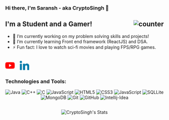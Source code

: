 ### Hi there, I'm Saransh - aka CryptoSingh 👋

## I'm a Student and a Gamer!<img src="https://komarev.com/ghpvc/?username=cryptosingh1337" alt="counter" align="right"/>
- 🔭 I’m currently working on my problem solving skills and projects!
- 🌱 I’m currently learning Front end framework (ReactJS) and DSA.
- ⚡ Fun fact: I love to watch sci-fi movies and playing FPS/RPG games. 

##

<a href="https://www.youtube.com/cryptosingh"><img alt="YouTube" height="30px" width="30px" src="./icons/youtube.svg"/></a>&nbsp;&nbsp;&nbsp;
<a href="https://www.linkedin.com/in/saransh-kumar-2k19/"><img alt="LinkedIn" height="30px" width="30px" src="./icons/linkedin.svg"/></a>

### Technologies and Tools:

<div align="center">
<img alt="Java" height="30px" width="30px" src="https://github.com/tomchen/stack-icons/blob/master/logos/java.svg" title="Java"/>
<img alt="C++" height="30px" width="30px" src="https://github.com/tomchen/stack-icons/blob/master/logos/c-plusplus.svg" title="C++"/>
<img alt="C" height="30px" width="30px" src="https://github.com/tomchen/stack-icons/blob/master/logos/c.svg" title="C"/>
<img alt="JavaScript" height="30px" width="30px" src="https://github.com/tomchen/stack-icons/blob/master/logos/javascript.svg" title="JavaScript"/>
<img alt="HTML5" height="30px" width="30px" src="https://github.com/tomchen/stack-icons/blob/master/logos/html-5.svg" title="HTML5"/>
<img alt="CSS3" height="30px" width="30px" src="https://github.com/tomchen/stack-icons/blob/master/logos/css-3.svg" title="CSS3"/>
<img alt="JavaScript" height="30px" width="30px" src="https://github.com/tomchen/stack-icons/blob/master/logos/bootstrap.svg" title="Bootstrap"/>
<img alt="SQLLite" height="30px" width="30px" src="https://github.com/tomchen/stack-icons/blob/master/logos/sqlite.svg" title="SQL"/>
<img alt="MongoDB" height="30px" width="30px" src="https://github.com/tomchen/stack-icons/blob/master/logos/mongodb-icon.svg" title="MongoDB"/>
<img alt="Git" height="30px" width="30px" src="https://github.com/tomchen/stack-icons/blob/master/logos/git-icon.svg" title="Git"/>
<img alt="GitHub" height="30px" width="30px" src="https://github.com/tomchen/stack-icons/blob/master/logos/github-icon.svg" 
title="GitHub"/>
<img alt="Intellij-Idea" height="30px" width="30px" src="https://github.com/tomchen/stack-icons/blob/master/logos/intellij-idea.svg" title="Intellij-IDEA"/>
</div>

##

<div align="center">
<img  alt="CryptoSingh's Stats" src="https://github-readme-stats.vercel.app/api?username=CryptoSingh1337&show_icons=true&theme=radical&hide=issues,contribs" title="Stats" />
</div>

